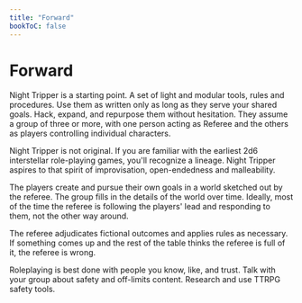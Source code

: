 ```yaml
---
title: "Forward"
bookToC: false
---
```


# Forward
Night Tripper is a starting point. A set of light and modular tools, rules and procedures. Use them as written only as long as they serve your shared goals. Hack, expand, and repurpose them without hesitation. They assume a group of three or more, with one person acting as Referee and the others as players controlling individual characters.

Night Tripper is not original. If you are familiar with the earliest 2d6 interstellar role-playing games, you'll recognize a lineage. Night Tripper aspires to that spirit of improvisation, open-endedness and malleability.

The players create and pursue their own goals in a world sketched out by the referee. The group fills in the details of the world over time. Ideally, most of the time the referee is following the players' lead and responding to them, not the other way around.

The referee adjudicates fictional outcomes and applies rules as necessary. If something comes up and the rest of the table thinks the referee is full of it, the referee is wrong.

Roleplaying is best done with people you know, like, and trust. Talk with your group about safety and off-limits content. Research and use TTRPG safety tools.